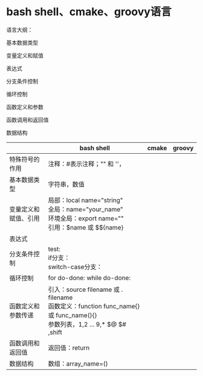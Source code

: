 # bash shell、cmake、groovy语言

语言大纲：

基本数据类型

变量定义和赋值

表达式

分支条件控制

循环控制

函数定义和参数

函数调用和返回值

数据结构


|                      | bash shell                                                                                                                           | cmake | groovy |
| :--------------------- | -------------------------------------------------------------------------------------------------------------------------------------- | ------- | -------- |
| 特殊符号的作用       | 注释：#表示注释；"" 和 ''，                                                                                                          |       |        |
| 基本数据类型         | 字符串，数值                                                                                                                         |       |        |
| 变量定义和赋值、引用 | 局部：local name="string"<br />全局：name="your_name"<br />环境全局：export name=""<br />引用：$name 或 $${name}                     |       |        |
| 表达式               |                                                                                                                                      |       |        |
| 分支条件控制         | test:<br />if分支：<br />switch-case分支：<br />                                                                                     |       |        |
| 循环控制             | for do-done: while do-done:                                                                                                          |       |        |
| 函数定义和参数传递   | 引入：source filename 或 . filename<br />函数定义：function func_name{} 或 func_name(){}<br />参数列表，$1,$2 ... $9,$* $@ $# ,shift |       |        |
| 函数调用和返回值     | 返回值：return<br />                                                                                                                 |       |        |
| 数据结构             | 数组：array_name=()                                                                                                                  |       |        |
